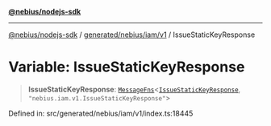 [**@nebius/nodejs-sdk**](../../../../../README.md)

***

[@nebius/nodejs-sdk](../../../../../README.md) / [generated/nebius/iam/v1](../README.md) / IssueStaticKeyResponse

# Variable: IssueStaticKeyResponse

> **IssueStaticKeyResponse**: [`MessageFns`](../../../../../runtime/protos/core/interfaces/MessageFns.md)\<[`IssueStaticKeyResponse`](../interfaces/IssueStaticKeyResponse.md), `"nebius.iam.v1.IssueStaticKeyResponse"`\>

Defined in: src/generated/nebius/iam/v1/index.ts:18445
